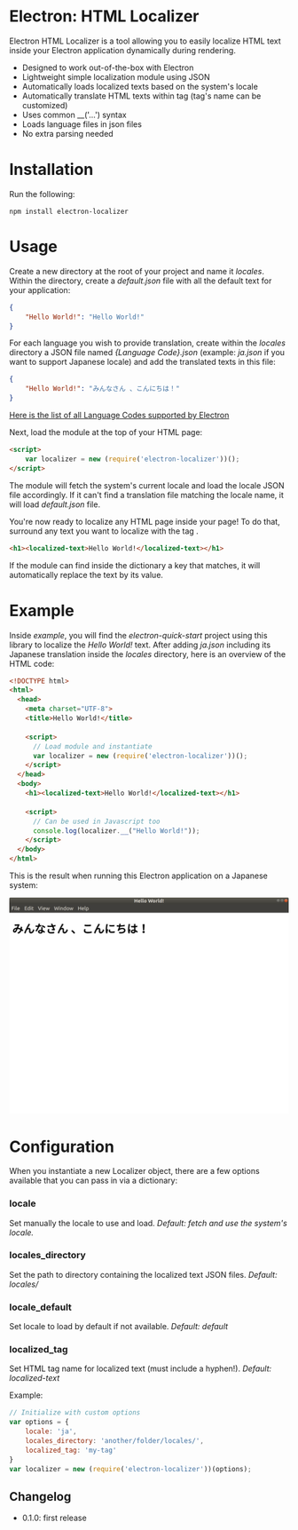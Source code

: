 # Electron: HTML Localizer

Electron HTML Localizer is a tool allowing you to easily localize HTML text inside your Electron application dynamically during rendering.
* Designed to work out-of-the-box with Electron
* Lightweight simple localization module using JSON
* Automatically loads localized texts based on the system's locale 
* Automatically translate HTML texts within _<localized-text>_ tag (tag's name can be customized)
* Uses common __('...') syntax
* Loads language files in json files
* No extra parsing needed

# Installation

Run the following:
```
npm install electron-localizer
```

# Usage

Create a new directory at the root of your project and name it _locales_. Within the directory, create a _default.json_ file with all the default text for your application:

```json
{
    "Hello World!": "Hello World!"
}
```

For each language you wish to provide translation, create within the _locales_ directory a JSON file named _{Language Code}.json_ (example: _ja.json_ if you want to support Japanese locale) and add the translated texts in this file:

```json
{
    "Hello World!": "みんなさん 、こんにちは！"
}
```

[Here is the list of all Language Codes supported by Electron](https://electronjs.org/docs/api/locales)

Next, load the module at the top of your HTML page:

```html
<script>
    var localizer = new (require('electron-localizer'))();
</script>
```

The module will fetch the system's current locale and load the locale JSON file accordingly. If it can't find a translation file matching the locale name, it will load _default.json_ file.

You're now ready to localize any HTML page inside your page! To do that, surround any text you want to localize with the tag _<localized-text>_.

```html
<h1><localized-text>Hello World!</localized-text></h1>
```

If the module can find inside the dictionary a key that matches, it will automatically replace the text by its value.

# Example

Inside _example_, you will find the _electron-quick-start_ project using this library to localize the _Hello World!_ text.
After adding _ja.json_ including its Japanese translation inside the _locales_ directory, here is an overview of the HTML code:

```html
<!DOCTYPE html>
<html>
  <head>
    <meta charset="UTF-8">
    <title>Hello World!</title>

    <script>
      // Load module and instantiate
      var localizer = new (require('electron-localizer'))();
    </script>
  </head>
  <body>
    <h1><localized-text>Hello World!</localized-text></h1>

    <script>
      // Can be used in Javascript too
      console.log(localizer.__("Hello World!"));
    </script>
  </body>
</html>
```

This is the result when running this Electron application on a Japanese system:

![ScreenShot](./example/screenshot.png)

# Configuration

When you instantiate a new Localizer object, there are a few options available that you can pass in via a dictionary:

### locale

Set manually the locale to use and load. 
_Default: fetch and use the system's locale._

### locales_directory

Set the path to directory containing the localized text JSON files.
_Default: locales/_

### locale_default

Set locale to load by default if not available.
_Default: default_

### localized_tag

Set HTML tag name for localized text (must include a hyphen!).
_Default: localized-text_

Example:
```javascript
// Initialize with custom options
var options = {
    locale: 'ja',
    locales_directory: 'another/folder/locales/',
    localized_tag: 'my-tag'
}
var localizer = new (require('electron-localizer'))(options);
```

## Changelog

* 0.1.0: first release
